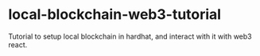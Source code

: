 # local-blockchain-web3-tutorial
Tutorial to setup local blockchain in hardhat, and interact with it with web3 react.
